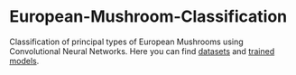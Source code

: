 # European-Mushroom-Classification
Classification of principal types of European Mushrooms using Convolutional Neural Networks.
Here you can find [datasets](https://drive.google.com/drive/folders/11KTRHe-7oHyrCQkd177n8MzwB32-Ig83?usp=drive_link) and [trained models](https://drive.google.com/drive/folders/1eTJnBXTl2wTU3yIDW1kDtICsQZNQwQvz?usp=sharing).
